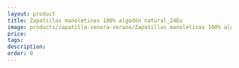 ```yaml
---
layout: product
title: Zapatillas manoletinas 100% algodón natural_24Eu
image: products/zapatilla-senora-verano/Zapatillas manoletinas 100% algodón natural_24Eu.jpeg
price: 
tags: 
description: 
order: 0
---
```

